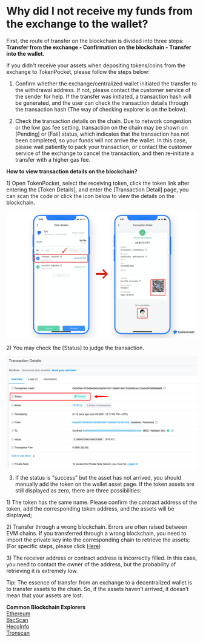 # Why did I not receive my funds from the exchange to the wallet?

First, the route of transfer on the blockchain is divided into three steps: **Transfer from the exchange - Confirmation on the blockchain - Transfer into the wallet.** 

If you didn't receive your assets when depositing tokens/coins from the exchange to TokenPocket, please follow the steps below: 

1. Confirm whether the exchange/centralized wallet initiated the transfer to the withdrawal address. If not, please contact the customer service of the sender for help. If the transfer was initiated, a transaction hash will be generated, and the user can check the transaction details through the transaction hash \(The way of checking explorer is on the below\).

2. Check the transaction details on the chain. Due to network congestion or the low gas fee setting, transaction on the chain may be shown on \[Pending\] or \[Fail\] status, which indicates that the transaction has not been completed, so your funds will not arrive the wallet. In this case, please wait patiently to pack your transaction, or contact the customer service of the exchange to cancel the transaction, and then re-initiate a transfer with a higher gas fee. 

**How to view transaction details on the blockchain?** 

1\) Open TokenPocket, select the receiving token, click the token link after entering the \[Token Details\], and enter the \[Transaction Detail\] page, you can scan the code or click the icon below to view the details on the blockchain.

![](../.gitbook/assets/cha-kan-lian-.png)

2\) You may check the \[Status\] to judge the transaction.

![](../.gitbook/assets/lian-success.png)

3. If the status is "success" but the asset has not arrived, you should manually add the token on the wallet asset page. If the token assets are still displayed as zero, there are three possibilities:

1\) The token has the same name. Please confirm the contract address of the token, add the corresponding token address, and the assets will be displayed;

2\) Transfer through a wrong blockchain. Errors are often raised between EVM chains. If you transferred through a wrong blockchain, you need to import the private key into the corresponding chain to retrieve the assets; \(For specific steps, please click [Here](https://tp-lab.tokenpocket.pro/AssetsFind/index.html?locale=en#/)\)

3\) The receiver address or contract address is incorrectly filled. In this case, you need to contact the owner of the address, but the probability of retrieving it is extremely low.

Tip: The essence of transfer from an exchange to a decentralized wallet is to transfer assets to the chain. So, if the assets haven’t arrived, it doesn’t mean that your assets are lost. 

**Common Blockchain Explorers**  
[Ethereum](https://cn.etherscan.com/)  
[BscScan](https://bscscan.com/)  
[HecoInfo](https://hecoinfo.com/)  
[Tronscan](https://tronscan.io/#/)

